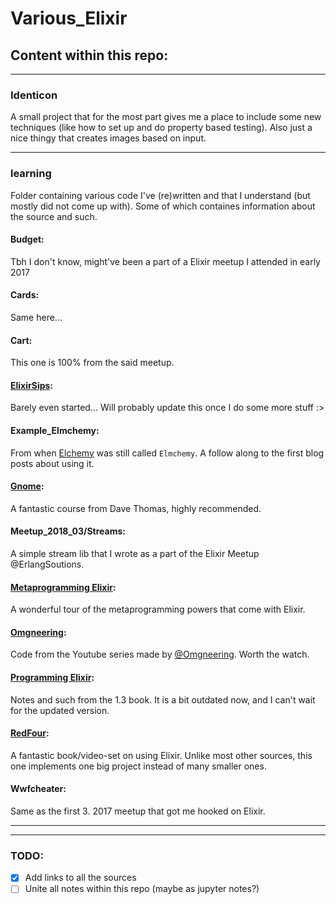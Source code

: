 # Various_Elixir
## Content within this repo:

---
###  Identicon
A small project that for the most part gives me a place to include some new techniques (like how to set up and do property based testing). Also just a nice thingy that creates images based on input.

---
### learning
Folder containing various code I've (re)written and that I understand (but mostly did not come up with). Some of which containes information about the source and such.
#### Budget:
Tbh I don't know, might've been a part of a Elixir meetup I attended in early 2017
#### Cards:
Same here...
#### Cart:
This one is 100% from the said meetup.
#### [ElixirSips](https://www.dailydrip.com/topics/elixir):
Barely even started... Will probably update this once I do some more stuff :>
#### Example_Elmchemy:
From when [Elchemy](https://github.com/wende/elchemy) was still called `Elmchemy`. A follow along to the first blog posts about using it.
#### [Gnome](https://codestool.coding-gnome.com/courses/elixir-for-programmers):
A fantastic course from Dave Thomas, highly recommended.
#### Meetup_2018_03/Streams:
A simple stream lib that I wrote as a part of the Elixir Meetup @ErlangSoutions.
#### [Metaprogramming Elixir](https://pragprog.com/book/cmelixir/metaprogramming-elixir):
A wonderful tour of the metaprogramming powers that come with Elixir.
#### [Omgneering](https://www.youtube.com/channel/UCp01DFl8kp-239gW289C0ew):
Code from the Youtube series made by [@Omgneering](https://github.com/omgneering). Worth the watch.
#### [Programming Elixir](https://pragprog.com/book/elixir13/programming-elixir-1-3):
Notes and such from the 1.3 book. It is a bit outdated now, and I can't wait for the updated version.
#### [RedFour](https://bigmachine.io/products/take-off-with-elixir):
A fantastic book/video-set on using Elixir. Unlike most other sources, this one implements one big project instead of many smaller ones.
#### Wwfcheater:
Same as the first 3. 2017 meetup that got me hooked on Elixir.

---

---
### TODO:
- [x] Add links to all the sources
- [ ] Unite all notes within this repo (maybe as jupyter notes?)
